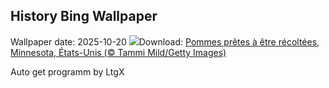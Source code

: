 ## History Bing Wallpaper
Wallpaper date: 2025-10-20
![](https://www.bing.com/th?id=OHR.AppleHarvest_FR-CA4246985686_UHD.jpg&w=1000)Download: [Pommes prêtes à être récoltées, Minnesota, États-Unis (© Tammi Mild/Getty Images)](https://www.bing.com/th?id=OHR.AppleHarvest_FR-CA4246985686_UHD.jpg)

Auto get programm by LtgX
